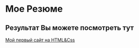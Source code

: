 # Мое Резюме

## Результат Вы можете посмотреть тут

[Мой первый сайт на HTML&Css](https://github.com/1Aleksandr1986/1Aeksandr1986.github.io)
